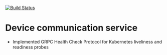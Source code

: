 [![Build Status](https://dev.azure.com/reddyhorcrux/iot-computing/_apis/build/status/reddy-s.device?branchName=master)](https://dev.azure.com/reddyhorcrux/iot-computing/_build/latest?definitionId=14&branchName=master)
# Device communication service

* Implemented GRPC Health Check Protocol for Kubernetes liveliness and readiness probes
